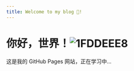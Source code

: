 ```yaml
---
title: Welcome to my blog 👾!
---
```


# 你好，世界！![1FDDEEE8](https://github.com/user-attachments/assets/9a30798e-65d1-4d6d-86fa-cb23b9be22b3)

这是我的 GitHub Pages 网站，正在学习中...
